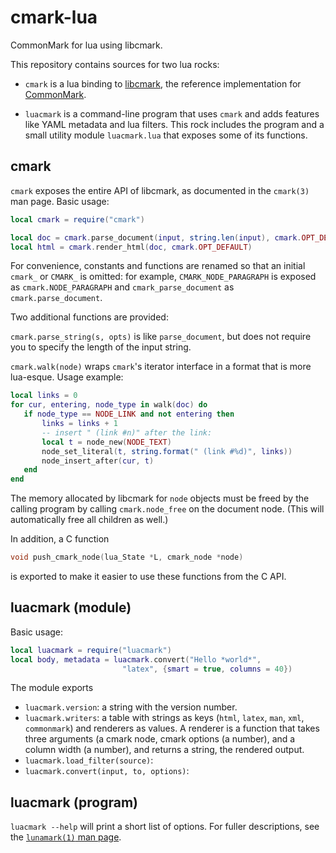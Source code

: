 cmark-lua
=========

CommonMark for lua using libcmark.

This repository contains sources for two lua rocks:

- `cmark` is a lua binding to [libcmark](https://github.com/jgm/cmark),
  the reference implementation for [CommonMark](http://commonmark.org).

- `luacmark` is a command-line program that uses `cmark` and
  adds features like YAML metadata and lua filters.  This rock
  includes the program and a small utility module `luacmark.lua`
  that exposes some of its functions.

cmark
-----

`cmark` exposes the entire API of libcmark, as documented in
the `cmark(3)` man page.  Basic usage:

``` lua
local cmark = require("cmark")

local doc = cmark.parse_document(input, string.len(input), cmark.OPT_DEFAULT)
local html = cmark.render_html(doc, cmark.OPT_DEFAULT)
```

For convenience, constants and functions are renamed so that
an initial `cmark_` or `CMARK_` is omitted:  for example,
`CMARK_NODE_PARAGRAPH` is exposed as `cmark.NODE_PARAGRAPH` and
`cmark_parse_document` as `cmark.parse_document`.

Two additional functions are provided:

`cmark.parse_string(s, opts)` is like `parse_document`, but
does not require you to specify the length of the input
string.

`cmark.walk(node)` wraps `cmark`'s iterator interface in a
format that is more lua-esque.  Usage example:

``` lua
local links = 0
for cur, entering, node_type in walk(doc) do
   if node_type == NODE_LINK and not entering then
       links = links + 1
       -- insert " (link #n)" after the link:
       local t = node_new(NODE_TEXT)
       node_set_literal(t, string.format(" (link #%d)", links))
       node_insert_after(cur, t)
   end
end
```

The memory allocated by libcmark for `node` objects must be
freed by the calling program by calling `cmark.node_free` on the
document node.  (This will automatically free all children as
well.)

In addition, a C function

``` C
void push_cmark_node(lua_State *L, cmark_node *node)
```

is exported to make it easier to use these functions
from the C API.

luacmark (module)
-----------------

Basic usage:

```lua
local luacmark = require("luacmark")
local body, metadata = luacmark.convert("Hello *world*",
                         "latex", {smart = true, columns = 40})

```

The module exports

- `luacmark.version`: a string with the version number.
- `luacmark.writers`: a table with strings as keys (`html`, `latex`,
  `man`, `xml`, `commonmark`) and renderers as values.  A
  renderer is a function that takes three arguments (a
  cmark node, cmark options (a number), and a column width
  (a number), and returns a string, the rendered output.
- `luacmark.load_filter(source)`:
- `luacmark.convert(input, to, options)`:

luacmark (program)
------------------

`luacmark --help` will print a short list of options.
For fuller descriptions, see the [`lunamark(1)` man page](lunamark.1.md).




